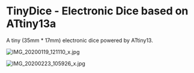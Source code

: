 # TinyDice - Electronic Dice based on ATtiny13a
A tiny (35mm * 17mm) electronic dice powered by ATtiny13.

![IMG_20200119_121110_x.jpg](//image.easyeda.com/pullimage/yJZfh7bcoRyBUmhUBTNTZzjE656mvHVbt9BbT4QU.jpeg)

![IMG_20200223_105926_x.jpg](//image.easyeda.com/pullimage/AWour1fE7jLJbrlslXpRudlhqbG8rF6IJHoK5tbw.jpeg)

